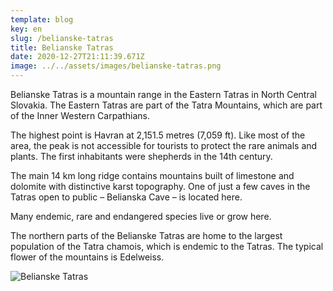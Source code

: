 ```yaml
---
template: blog
key: en
slug: /belianske-tatras
title: Belianske Tatras
date: 2020-12-27T21:11:39.671Z
image: ../../assets/images/belianske-tatras.png
---
```


Belianske Tatras is a mountain range in the Eastern Tatras in North Central Slovakia. The Eastern Tatras are part of the Tatra Mountains, which are part of the Inner Western Carpathians.

The highest point is Havran at 2,151.5 metres (7,059 ft). Like most of the area, the peak is not accessible for tourists to protect the rare animals and plants. The first inhabitants were shepherds in the 14th century.

The main 14 km long ridge contains mountains built of limestone and dolomite with distinctive karst topography. One of just a few caves in the Tatras open to public – Belianska Cave – is located here.

Many endemic, rare and endangered species live or grow here.

The northern parts of the Belianske Tatras are home to the largest population of the Tatra chamois, which is endemic to the Tatras. The typical flower of the mountains is Edelweiss.

![Belianske Tatras](../../assets/images/belianske-tatras.png)
